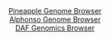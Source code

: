 <div id="Pineapple_Genome_Browser" align="center">
  <a href="https://igv.org/app/?sessionURL=blob:zZNbb5swGIb_i6VWm0QAQ0ICUjXl2HZZ2ixZmi1VhQwY8AK2YxtyUv773GrTbjqpudg0iQv7kw_v9_jhCGosJGEUBMAxYcuEEBhA5mw7RyUv8B0qsQRBigqJDSBwigWmMQbBEaRIKrSYfdI7c6W4DCyLKN4oEc2YKV0TlejAKNpKM2al1WdFgSImkGJCWj2BamaRrG5scYQ4N_XdrtmyEqSQhQqeMyqZxTHNwq0.L_xVCjNMWYnDsioUeQkQ6jw6Y2Km6EN3Oe_GMZZyjPe3yVV3fNt9cIeL1bXXXy3ub5YLb3k5JxlFqhL4yht_W0edu.sHj_tjGl04vaRKdmncS6nHLtzB5XDHicDyCrZhx236HvQ0GkITvPufutYfObPzzWYwmK6a3ibvfXWnn_MvHb4WN_kNjOw_9H0yQMHiSpsA4ly0A2gbru0ZLcdrPA9hx7BtX9MRjIDg8ckASqB4rZc_HoHac.0LkHhTvahjACYSLEDQ8G27DX3faTXbTdv34ck4gkoUfw_taDHz27bTdRwvTEmhtMxJKCmXJqLUrOPUzA5nspwSyPNk0j9cr4fZrr4f9QfapOFul8_g6zTbmoC._OUBdatvyfRPvHtLEFNF58o28tz8.3RVdi6c0UcRryd.PjlM9ijutKav_2bPgM6DkzJRIqXX64qe_jSuRoIgqnShJpJEpCBqv9Qc2RYE0HG1uCBmBdMmApFF72zDNmDLfv9bUPf0dPoB">Pineapple Genome Browser</a>
</div>
<div id="Alphonso_Genome_Browser" align="center">
  <a href="https://igv.org/app/?sessionURL=blob:zZJda9swFIb_i6BlA8eW7cSODWE4adp0bjtoSMJSipFt2RaRJUdS7CYh_31q2djNCs3FxkAX0kEf73n0HEGLhSScgRA4pj0wbRsYQFa8m6O6ofgB1ViCsEBUYgMIXGCBWYZBeAQFkgotHu_0yUqpRoaWRVTTqxEruSldE9XowBnqpJnx2ppwSlHKBVJcSGssUMstUra9DqeoaUz9tmsOrBwpZCHaVJxJbjWYlUmn70t.lZISM17jpN5RRd4CJDqPzpibBfoSreZRlmEpY7y_zUdRfBst3elifeNN1otvs9XCW13OScmQ2gk8ImK2fNmupqir78u93MJptIvH8c0w7i7cq8vpS0MEliPbt4duP_DgUIMhLMcv_1PPepAz.6bxNdwcKFkPM89177rswhkzb1stuwcSvdP5yQCUZzttAsgq4Yc2NFzoGQPH671O7aEBYaD5CE5A.PRsACVQttHbn45A7RvtC5B4u3tTxwBc5FiAsBdA6NtB4Az6fh8GgX0yjmAn6N.De714DHzoRI7jJQWhSsucJ5I10kSMmW1WmOXhTJrOVzi7O8yCohJpvLyuvt_vrw4bP48fNn9k.UpJP_32gbrRjyT6J959JIip0nNlU5OJv57fSKglK.rAXtVxGrSTjUPlpP8uoPPgFFzUSOn9uqKXP31rkSCIKV1oiSQpoUTtV5oj70BoO67WFmSccu0hEGX6CRrQsAfw82893dPz6Qc-">Alphonso Genome Browser</a>
</div>


<div id="DAF_Genomics_Browser" align="center">
  <a href="https://igv.org/app/?sessionURL=blob:tZFra9swFIb_i6D95KvsxLEhDLM1bai30gTHI6WEU_s41mpbriQ3SUP..4TXMdgoY9CBJCTO5X11niN5RiEZb0lEqOWOLNclBpEV3y2h6Wr8Ag1KEpVQSzSIwBIFtjmS6EhKkArSRaIrK6U6Gdl2AaW5xZY3LJeW9CzoTMl7VaFONakFDbzwFnbSynmjkxXYUHcVbyW3Ic9RStOxO2y3mx3o42dsM7TETdPXig2qG21CGyusErRb1ha4_4uR_6CsF_sQZ8t4qL_Gw7yYxtfzeOVdpOvL8cd1enOVpePsfMm2Lahe4BRnVfN5XqVndJY9JytZHPBrkiWXN75aOWfep_OLfccEyqkbuBPPD_0JJSeD1DzvNQSSV8KNXN8I6MSgvm..Xr3RWE9BcEaiu3uDKAH5o06_OxJ16DQqIvGpH6gZhIsCBYnM0HECNwzpyA98Jwzdk3EkvajfmeUsXYSBQ2NKx9YDNFq_ZPUwQC30Z_C9QP7WWe9_BcXbx_Ut20OXPMjE_RZjtRjRq5enbH37BiaDvPmtkosGlA79eL5CgVqrNdiqX1S80_3pOw--">DAF Genomics Browser</a>
</div>
